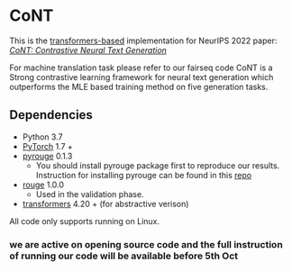 # CoNT
This is the [transformers-based](https://github.com/huggingface/transformers.git) implementation 
 for NeurIPS 2022  paper: *[CoNT: Contrastive Neural Text Generation](https://arxiv.org/abs/2205.14690)* 
 
For machine translation task please refer to our fairseq code
CoNT is a Strong contrastive learning framework for neural text generation which outperforms the MLE based training method on five generation tasks. 
## Dependencies
- Python 3.7
- [PyTorch](https://github.com/pytorch/pytorch) 1.7 +
- [pyrouge](https://github.com/bheinzerling/pyrouge) 0.1.3
	- You should install pyrouge package first to reproduce our results. Instruction for installing pyrouge can be found in this [repo](https://github.com/ChenxinAn-fdu/CGSum)
- [rouge](https://github.com/pltrdy/rouge) 1.0.0
	- Used in  the validation phase.
- [transformers](https://github.com/huggingface/transformers) 4.20 + (for abstractive verison)

	
All code only supports running on Linux.

### we are active on opening source code and the full instruction of running our code will be available before 5th Oct